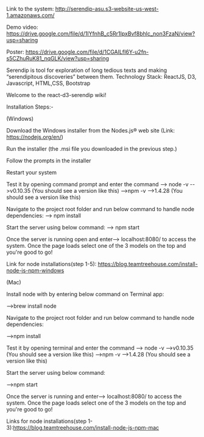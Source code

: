 

Link to the system: http://serendip-asu.s3-website-us-west-1.amazonaws.com/

Demo video: https://drive.google.com/file/d/1IYfnhB_c5Rr1IpxBvf8bhlc_non3FzaN/view?usp=sharing 

Poster: https://drive.google.com/file/d/1CGAILfI6Y-u2fn-s5CZhuRuK81_nqGLK/view?usp=sharing

Serendip is tool for exploration of long tedious texts and making “serendipitous discoveries” between them. Technology Stack: ReactJS, D3, Javascript, HTML,CSS, Bootstrap

Welcome to the react-d3-serendip wiki!

Installation Steps:-

(Windows)

Download the Windows installer from the Nodes.js® web site (Link: https://nodejs.org/en/)

Run the installer (the .msi file you downloaded in the previous step.)

Follow the prompts in the installer

Restart your system

Test it by opening command prompt and enter the command --> node -v -->v0.10.35 (You should see a version like this) -->npm -v -->1.4.28 (You should see a version like this)

Navigate to the project root folder and run below command to handle node dependencies: --> npm install

Start the server using below command: --> npm start

Once the server is running open and enter--> localhost:8080/ to access the system. Once the page loads select one of the 3 models on the top and you're good to go!

Link for node installations(step 1-5): https://blog.teamtreehouse.com/install-node-js-npm-windows

(Mac)

Install node with by entering below command on Terminal app:

-->brew install node

Navigate to the project root folder and run below command to handle node dependencies:

-->npm install

Test it by opening terminal and enter the command --> node -v -->v0.10.35 (You should see a version like this) -->npm -v -->1.4.28 (You should see a version like this)

Start the server using below command:

-->npm start

Once the server is running and enter--> localhost:8080/ to access the system. Once the page loads select one of the 3 models on the top and you're good to go!

Links for node installations(step 1-3):https://blog.teamtreehouse.com/install-node-js-npm-mac
